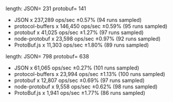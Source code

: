 length: JSON= 231 protobuf= 141

- JSON x 237,289 ops/sec ±0.57% (94 runs sampled)
- protocol-buffers x 146,450 ops/sec ±0.59% (95 runs sampled)
- protobuf x 41,025 ops/sec ±1.27% (97 runs sampled)
- node-protobuf x 23,598 ops/sec ±0.97% (92 runs sampled)
- ProtoBuf.js x 11,303 ops/sec ±1.80% (89 runs sampled)

length: JSON= 798 protobuf= 638

- JSON x 61,065 ops/sec ±0.27% (101 runs sampled)
- protocol-buffers x 23,994 ops/sec ±1.13% (100 runs sampled)
- protobuf x 12,807 ops/sec ±0.69% (97 runs sampled)
- node-protobuf x 9,558 ops/sec ±0.62% (98 runs sampled)
- ProtoBuf.js x 1,941 ops/sec ±1.77% (86 runs sampled)
